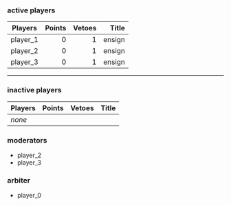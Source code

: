 ### active players

Players                   | Points | Vetoes | Title           |
--------------------------| ------:| ------:| ---------------:|
player_1                  | 0      | 1      | ensign          |
player_2                  | 0      | 1      | ensign          |
player_3                  | 0      | 1      | ensign          |


---

### inactive players

Players                   | Points | Vetoes | Title           |
--------------------------| ------:| ------:| ---------------:|
_none_                    |        |        |                 |

### moderators
- player_2
- player_3


### arbiter
- player_0
